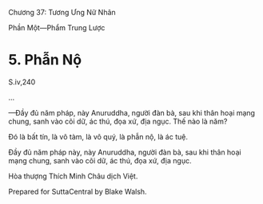  

Chương 37: Tương Ưng Nữ Nhân

Phần Một—Phẩm Trung Lược

# 5\. Phẫn Nộ

S.iv,240

…

—Ðầy đủ năm pháp, này Anuruddha, người đàn bà, sau khi thân hoại mạng chung, sanh vào cõi dữ, ác thú, đọa xứ, địa ngục. Thế nào là năm?

Ðó là bất tín, là vô tàm, là vô quý, là phẫn nộ, là ác tuệ.

Ðầy đủ năm pháp này, này Anuruddha, người đàn bà, sau khi thân hoại mạng chung, sanh vào cõi dữ, ác thú, đọa xứ, địa ngục.

Hòa thượng Thích Minh Châu dịch Việt.

Prepared for SuttaCentral by Blake Walsh.